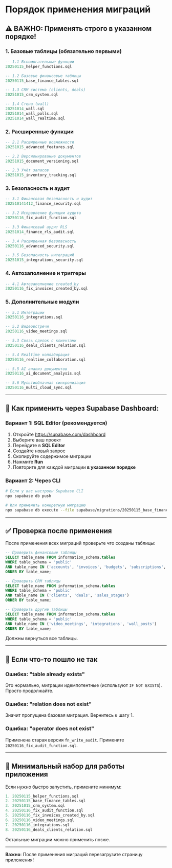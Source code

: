 # Порядок применения миграций

## ⚠️ ВАЖНО: Применять строго в указанном порядке!

### 1. Базовые таблицы (обязательно первыми)
```sql
-- 1.1 Вспомогательные функции
20250115_helper_functions.sql

-- 1.2 Базовые финансовые таблицы
20250115_base_finance_tables.sql

-- 1.3 CRM система (clients, deals)
20251015_crm_system.sql

-- 1.4 Стена (wall)
20251014_wall.sql
20251014_wall_polls.sql
20251014_wall_realtime.sql
```

### 2. Расширенные функции
```sql
-- 2.1 Расширенные возможности
20251015_advanced_features.sql

-- 2.2 Версионирование документов
20251015_document_versioning.sql

-- 2.3 Учёт запасов
20251015_inventory_tracking.sql
```

### 3. Безопасность и аудит
```sql
-- 3.1 Финансовая безопасность и аудит
202510141412_finance_security.sql

-- 3.2 Исправление функции аудита
20250116_fix_audit_function.sql

-- 3.3 Финансовый аудит RLS
20251014_finance_rls_audit.sql

-- 3.4 Расширенная безопасность
20250116_advanced_security.sql

-- 3.5 Безопасность интеграций
20251015_integrations_security.sql
```

### 4. Автозаполнение и триггеры
```sql
-- 4.1 Автозаполнение created_by
20250116_fix_invoices_created_by.sql
```

### 5. Дополнительные модули
```sql
-- 5.1 Интеграции
20250116_integrations.sql

-- 5.2 Видеовстречи
20250116_video_meetings.sql

-- 5.3 Связь сделок с клиентами
20250116_deals_clients_relation.sql

-- 5.4 Realtime коллаборация
20250116_realtime_collaboration.sql

-- 5.5 AI анализ документов
20250116_ai_document_analysis.sql

-- 5.6 Мультиоблачная синхронизация
20250116_multi_cloud_sync.sql
```

---

## 🚀 Как применить через Supabase Dashboard:

### Вариант 1: SQL Editor (рекомендуется)
1. Откройте https://supabase.com/dashboard
2. Выберите ваш проект
3. Перейдите в **SQL Editor**
4. Создайте новый запрос
5. Скопируйте содержимое миграции
6. Нажмите **Run**
7. Повторите для каждой миграции **в указанном порядке**

### Вариант 2: Через CLI
```bash
# Если у вас настроен Supabase CLI
npx supabase db push

# Или применить конкретную миграцию
npx supabase db execute --file supabase/migrations/20250115_base_finance_tables.sql
```

---

## ✅ Проверка после применения

После применения всех миграций проверьте что созданы таблицы:

```sql
-- Проверить финансовые таблицы
SELECT table_name FROM information_schema.tables 
WHERE table_schema = 'public' 
AND table_name IN ('accounts', 'invoices', 'budgets', 'subscriptions', 'financial_operations')
ORDER BY table_name;

-- Проверить CRM таблицы
SELECT table_name FROM information_schema.tables 
WHERE table_schema = 'public' 
AND table_name IN ('clients', 'deals', 'sales_stages')
ORDER BY table_name;

-- Проверить другие таблицы
SELECT table_name FROM information_schema.tables 
WHERE table_schema = 'public' 
AND table_name IN ('video_meetings', 'integrations', 'wall_posts')
ORDER BY table_name;
```

Должны вернуться все таблицы.

---

## 🔧 Если что-то пошло не так

### Ошибка: "table already exists"
Это нормально, миграции идемпотентные (используют `IF NOT EXISTS`). Просто продолжайте.

### Ошибка: "relation does not exist"
Значит пропущена базовая миграция. Вернитесь к шагу 1.

### Ошибка: "operator does not exist"
Применена старая версия `fn_write_audit`. Примените `20250116_fix_audit_function.sql`.

---

## 📝 Минимальный набор для работы приложения

Если нужно быстро запустить, примените минимум:

```sql
1. 20250115_helper_functions.sql
2. 20250115_base_finance_tables.sql
3. 20251015_crm_system.sql
4. 20250116_fix_audit_function.sql
5. 20250116_fix_invoices_created_by.sql
6. 20250116_video_meetings.sql
7. 20250116_integrations.sql
8. 20250116_deals_clients_relation.sql
```

Остальные миграции можно применить позже.

---

**Важно**: После применения миграций перезагрузите страницу приложения!
